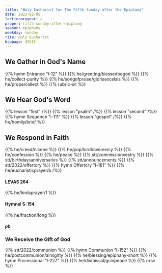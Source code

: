```yaml
---
title: "Holy Eucharist for The Fifth Sunday after the Epiphany"
date: 2023-02-05
lectionaryyear: a
proper: fifth-sunday-after-epiphany
season: epiphany
weekday: sunday
rite: Holy Eucharist
bcppage: 355ff.
---
```


## We Gather in God's Name
{{% hymn Entrance "l-12" %}}
{{% he/greeting/blessedbegod %}}
{{% he/collect-purity %}}
{{% he/songofpraise/gloriaexcelsis %}}
{{% he/propercollect %}}
{{% rubric-sit %}}

## We Hear God's Word
{{% lesson "first" /%}}
{{% lesson "psalm" /%}}
{{% lesson "second" /%}}
{{% hymn Sequence "l-111" %}}
{{% lesson "gospel" /%}}
{{% he/homily/brief %}}

## We Respond in Faith
{{% he/creed/nicene %}}
{{% he/pop/lordhavemercy %}}
{{% he/confession %}}
{{% he/peace %}}
{{% stt/commissionvestry %}}
{{% stt/birthdaysanniversaries %}}
{{% stt/announcements %}}
{{% stt/2022/offertory %}}
{{% hymn Offertory "l-181" %}}
{{% he/eucharisticprayer/b /%}}

#### LEVAS 264
{{% he/lordsprayer/1 %}}

#### Hymnal S-154
{{% he/fraction/long %}}

##### pb
### We Receive the Gift of God
{{% stt/2022/communion %}}
{{% hymn Communion "l-152" %}}
{{% he/postcommunion/almighty %}}
{{% he/blessing/epiphany-short %}}
{{% hymn Processional "l-227" %}}
{{% he/dismissal/goinpeace %}}
{{% nrsv %}}

